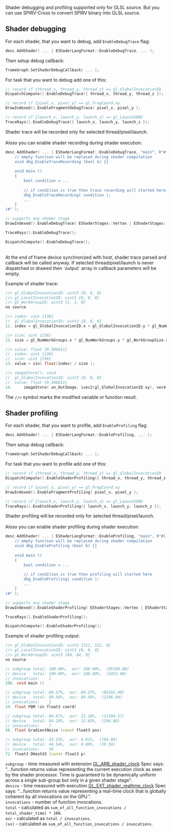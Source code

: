 Shader debugging and profiling supported only for GLSL source. But you can use SPIRV-Cross to convert SPIRV binary into GLSL source.<br/>

## Shader debugging

For each shader, that you want to debug, add `EnableDebugTrace` flag:
```cpp
desc.AddShader( ... | EShaderLangFormat::EnableDebugTrace, ... );
```
Then setup debug callback:
```cpp
frameGraph.SetShaderDebugCallback( ... );
```
For task that you want to debug add one of this:
```cpp
// record if {thread_x, thread_y, thread_z} == gl_GlobalInvocationID
DispatchCompute().EnableDebugTrace({ thread_x, thread_y, thread_z });

// record if {pixel_x, pixel_y} == gl_FragCoord.xy
DrawIndexed().EnableFragmentDebugTrace( pixel_x, pixel_y );

// record if {launch_x, launch_y, launch_z} == gl_LaunchIDNV
TraceRays().EnableDebugTrace({ launch_x, launch_y, launch_z });
```
Shader trace will be recorded only for selected thread/pixel/launch.
<br/>
<br/>
Aloso you can enable shader recording during shader execution:
```cpp
desc.AddShader( ... | EShaderLangFormat::EnableDebugTrace, "main", R"#(
    // empty function will be replaced during shader compilation
    void dbg_EnableTraceRecording (bool b) {}
    
    void main ()
    {
        bool condition = ...
        
        // if condition is true then trace recording will started here
        dbg_EnableTraceRecording( condition );
        ...
    }
)#" );

// supports any shader stage
DrawIndexed().EnableDebugTrace( EShaderStages::Vertex | EShaderStages::Fragment );

TraceRays().EnableDebugTrace();

DispatchCompute().EnableDebugTrace();
```

<br/> 
At the end of frame device synchronized with host, shader trace parsed and callback will be called anyway.
If selected thread/pixel/launch is never dispatched or drawed then `output` array in callback parameters will be empty.
<br/>

Example of shader trace:
```cpp
//> gl_GlobalInvocationID: uint3 {8, 8, 0}
//> gl_LocalInvocationID: uint3 {0, 0, 0}
//> gl_WorkGroupID: uint3 {1, 1, 0}
no source

//> index: uint {136}
//  gl_GlobalInvocationID: uint3 {8, 8, 0}
11. index = gl_GlobalInvocationID.x + gl_GlobalInvocationID.y * gl_NumWorkGroups.x * gl_WorkGroupSize.x;

//> size: uint {256}
12. size = gl_NumWorkGroups.x * gl_NumWorkGroups.y * gl_WorkGroupSize.x * gl_WorkGroupSize.y;

//> value: float {0.506611}
//  index: uint {136}
//  size: uint {256}
13. value = sin( float(index) / size );

//> imageStore(): void
//  gl_GlobalInvocationID: uint3 {8, 8, 0}
//  value: float {0.506611}
14.     imageStore( un_OutImage, ivec2(gl_GlobalInvocationID.xy), vec4(value) );
```

The `//>` symbol marks the modified variable or function result.


## Shader profiling

For each shader, that you want to profile, add `EnableProfiling` flag:
```cpp
desc.AddShader( ... | EShaderLangFormat::EnableProfiling, ... );
```
Then setup debug callback:
```cpp
frameGraph.SetShaderDebugCallback( ... );
```
For task that you want to profile add one of this:
```cpp
// record if {thread_x, thread_y, thread_z} == gl_GlobalInvocationID
DispatchCompute().EnableShaderProfiling({ thread_x, thread_y, thread_z });

// record if {pixel_x, pixel_y} == gl_FragCoord.xy
DrawIndexed().EnableFragmentProfiling( pixel_x, pixel_y );

// record if {launch_x, launch_y, launch_z} == gl_LaunchIDNV
TraceRays().EnableShaderProfiling({ launch_x, launch_y, launch_z });
```
Shader profiling will be recorded only for selected thread/pixel/launch.
<br/>
<br/>
Aloso you can enable shader profiling during shader execution:
```cpp
desc.AddShader( ... | EShaderLangFormat::EnableProfiling, "main", R"#(
    // empty function will be replaced during shader compilation
    void dbg_EnableProfiling (bool b) {}
    
    void main ()
    {
        bool condition = ...
        
        // if condition is true then profiling will started here
        dbg_EnableProfiling( condition );
        ...
    }
)#" );

// supports any shader stage
DrawIndexed().EnableShaderProfiling( EShaderStages::Vertex | EShaderStages::Fragment );

TraceRays().EnableShaderProfiling();

DispatchCompute().EnableShaderProfiling();
```

Example of shader profiling output:
```cpp
//> gl_GlobalInvocationID: uint3 {512, 512, 0}
//> gl_LocalInvocationID: uint3 {0, 0, 0}
//> gl_WorkGroupID: uint3 {64, 64, 0}
no source

// subgroup total: 100.00%,  avr: 100.00%,  (95108.00)
// device   total: 100.00%,  avr: 100.00%,  (2452.00)
// invocations:    1
106. void main ()

// subgroup total: 89.57%,  avr: 89.57%,  (85192.00)
// device   total: 89.56%,  avr: 89.56%,  (2196.00)
// invocations:    1
29. float FBM (in float3 coord)

// subgroup total: 84.67%,  avr: 12.10%,  (11504.57)
// device   total: 84.18%,  avr: 12.03%,  (294.86)
// invocations:    7
56. float GradientNoise (const float3 pos)

// subgroup total: 45.15%,  avr: 0.81%,  (766.86)
// device   total: 44.54%,  avr: 0.80%,  (19.50)
// invocations:    56
72. float3 DHash33 (const float3 p)
```


`subgroup` - time measured with extension [GL_ARB_shader_clock](https://www.khronos.org/registry/OpenGL/extensions/ARB/ARB_shader_clock.txt)
    Spec says: "...function returns value representing the current execution clock as seen by the shader processor. Time is guaranteed to be dynamically uniform across a single sub-group but only in a given shader stage".<br/>
`device` - time measured with execution [GL_EXT_shader_realtime_clock](https://github.com/KhronosGroup/GLSL/blob/master/extensions/ext/GL_EXT_shader_realtime_clock.txt)
    Spec says:  "...function returns value representing a real-time clock that is globally coherent by all invocations on the GPU.".<br/>
`invocations` - number of function invocations.<br/>
`total` - calculated as `sum_of_all_function_invocations / total_shader_time) * 100`.<br/>
`avr` - calculated as `total / invocations`.<br/>
`(xx)` - calculated as `sum_of_all_function_invocations / invocations`.<br/>

